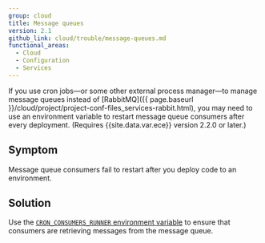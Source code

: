 ```yaml
---
group: cloud
title: Message queues
version: 2.1
github_link: cloud/trouble/message-queues.md
functional_areas:
  - Cloud
  - Configuration
  - Services
---
```


If you use cron jobs—or some other external process manager—to manage message queues instead of [RabbitMQ]({{ page.baseurl }}/cloud/project/project-conf-files_services-rabbit.html), you may need to use an environment variable to restart message queue consumers after every deployment. (Requires {{site.data.var.ece}} version 2.2.0 or later.)

## Symptom

Message queue consumers fail to restart after you deploy code to an environment.

## Solution

Use the [`CRON_CONSUMERS_RUNNER` environment variable](https://devdocs.magento.com/guides/v2.2/cloud/env/variables-deploy.html#cron_consumers_runner) to ensure that consumers are retrieving messages from the message queue.
